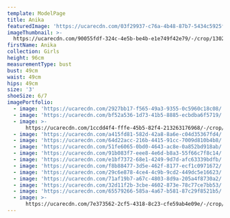 ```yaml
---
template: ModelPage
title: Anika
featuredImage: 'https://ucarecdn.com/03f29937-c76a-4b48-87b7-5434c5925fd6/'
imageThumbnail: >-
  https://ucarecdn.com/90055fdf-324c-4e5b-be4b-e1e749f42e79/-/crop/1302x1722/189,35/-/preview/
firstName: Anika
collection: Girls
height: 96cm
measurementType: bust
bust: 49cm
waist: 49cm
hips: 49cm
size: '3'
shoeSize: 6/7
imagePortfolio:
  - image: 'https://ucarecdn.com/2927bb17-f565-49a3-9355-0c5960c18c08/'
  - image: 'https://ucarecdn.com/bf52a536-1d73-41b5-8885-ecbdba6f5719/'
  - image: >-
      https://ucarecdn.com/1ccdd4f4-fffe-45b5-82f4-213263176968/-/crop/1104x1352/396,76/-/preview/
  - image: 'https://ucarecdn.com/a415fd81-582d-42a8-8a6e-c04d35367fd4/'
  - image: 'https://ucarecdn.com/64d22acc-216b-4415-91cc-7009d810b4b8/'
  - image: 'https://ucarecdn.com/51fe6065-0bd0-4643-ac8e-0a852bd918ab/'
  - image: 'https://ucarecdn.com/91b083f7-eee8-4e6d-b8a3-55f66c7f8c14/'
  - image: 'https://ucarecdn.com/e1bf7372-68e1-4249-9d7d-afc63339bdfb/'
  - image: 'https://ucarecdn.com/f8b88477-3d5e-462f-8177-ecf1c0971672/'
  - image: 'https://ucarecdn.com/29c6e878-4ce4-4c9b-9cd2-449dc5e16623/'
  - image: 'https://ucarecdn.com/71af19b7-a67c-4803-8d9a-205a4f8730a2/'
  - image: 'https://ucarecdn.com/32d11f2b-3cbe-4602-873e-78c77ce7bb53/'
  - image: 'https://ucarecdn.com/65579266-585a-4a67-b581-87c29f8521b5/'
  - image: >-
      https://ucarecdn.com/7e373562-2cf5-4318-8c23-cfe59ab4e09e/-/crop/8375x5488/0,95/-/preview/
---
```


